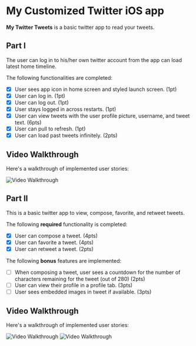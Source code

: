 # My Customized Twitter iOS app

**My Twitter Tweets** is a basic twitter app to read your tweets.

## Part I

The user can log in to his/her own twitter account from the app can load latest home timeline.

The following functionalities are completed:

- [X] User sees app icon in home screen and styled launch screen. (1pt)
- [X] User can log in. (1pt)
- [X] User can log out. (1pt)
- [X] User stays logged in across restarts. (1pt)
- [X] User can view tweets with the user profile picture, username, and tweet text. (6pts)
- [X] User can pull to refresh. (1pt)
- [X] User can load past tweets infinitely. (2pts)

## Video Walkthrough

Here's a walkthrough of implemented user stories:

<img src='http://g.recordit.co/fuWekqI661.gif' title='My Twitter App Walkthrough of Part I' width='' alt='Video Walkthrough' />

## Part II

This is a basic twitter app to view, compose, favorite, and retweet tweets.

The following **required** functionality is completed:

- [X] User can compose a tweet. (4pts)
- [X] User can favorite a tweet. (4pts)
- [X] User can retweet a tweet. (2pts)

The following **bonus** features are implemented:

- [ ] When composing a tweet, user sees a countdown for the number of characters remaining for the tweet (out of 280) (2pts)
- [ ] User can view their profile in a profile tab. (3pts)
- [ ] User sees embedded images in tweet if available. (3pts)

## Video Walkthrough

Here's a walkthrough of implemented user stories:

<img src='http://g.recordit.co/eKIHt9Vgzx.gif' title='Video Walkthrough of Part II' width='' alt='Video Walkthrough' />
<img src='http://g.recordit.co/rv5T8ETy1G.gif' title='Video Walkthrough of Part II' width='' alt='Video Walkthrough' />
